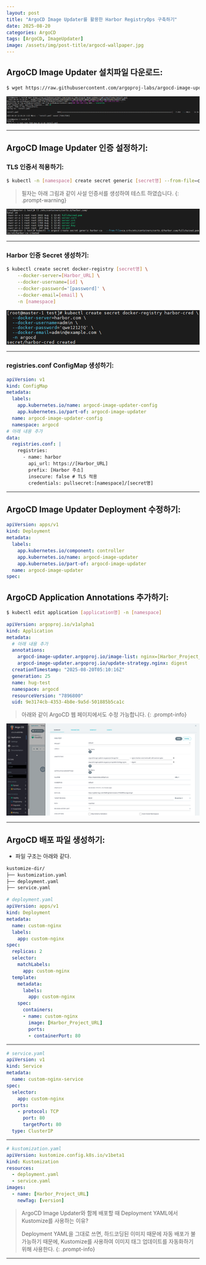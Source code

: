 ```yaml
---
layout: post
title: "ArgoCD Image Updater를 활용한 Harbor RegistryOps 구축하기"
date: 2025-08-20
categories: ArgoCD
tags: [ArgoCD, ImageUpdater]
image: /assets/img/post-title/argocd-wallpaper.jpg
---
```


## ArgoCD Image Updater 설치파일 다운로드:

```bash
$ wget https://raw.githubusercontent.com/argoproj-labs/argocd-image-updater/stable/manifests/install.yaml
```

![argo-image-updater manifest 다운로드](/assets/img/post/ArgoCD/argo-image-updater%20manifest%20다운로드.png)

---

## ArgoCD Image Updater 인증 설정하기:
### TLS 인증서 적용하기:

```bash
$ kubectl -n [namespace] create secret generic [secret명] --from-file=ca.crt=[인증서 경로]
```

> 필자는 아래 그림과 같이 사설 인증서를 생성하여 테스트 하였습니다.
{: .prompt-warning}

![argo-image-updater TLS 인증서 secret 생성](/assets/img/post/ArgoCD/argo-image-updater%20TLS%20인증서%20secret%20생성.png)

---

### Harbor 인증 Secret 생성하기:

```bash
$ kubectl create secret docker-registry [secret명] \
    --docker-server=[Harbor_URL] \
    --docker-username=[id] \
    --docker-password='[password]' \
    --docker-email=[email] \
    -n [namespace]
```

![argo-image-updater harbor 인증 secret 생성](/assets/img/post/ArgoCD/argo-image-updater%20harbor%20인증%20secret%20생성.png)

---

### registries.conf ConfigMap 생성하기:

```yaml
apiVersion: v1
kind: ConfigMap
metadata:
  labels:
    app.kubernetes.io/name: argocd-image-updater-config
    app.kubernetes.io/part-of: argocd-image-updater
  name: argocd-image-updater-config
  namespace: argocd
# 아래 내용 추가
data:
  registries.conf: |
    registries:
      - name: harbor
        api_url: https://[Harbor_URL]
        prefix: [Harbor 주소]
        insecure: false # TLS 적용
        credentials: pullsecret:[namespace]/[secret명]
```

---

## ArgoCD Image Updater Deployment 수정하기:

```yaml
apiVersion: apps/v1
kind: Deployment
metadata:
  labels:
    app.kubernetes.io/component: controller
    app.kubernetes.io/name: argocd-image-updater
    app.kubernetes.io/part-of: argocd-image-updater
  name: argocd-image-updater
spec:

```

## ArgoCD Application Annotations 추가하기:

```bash
$ kubectl edit application [application명] -n [namespace]
```

```yaml
apiVersion: argoproj.io/v1alpha1
kind: Application
metadata:
  # 아래 내용 추가
  annotations:
    argocd-image-updater.argoproj.io/image-list: nginx=[Harbor_Project_URL]
    argocd-image-updater.argoproj.io/update-strategy.nginx: digest
  creationTimestamp: "2025-08-20T05:10:16Z"
  generation: 25
  name: hug-test
  namespace: argocd
  resourceVersion: "7896800"
  uid: 9e3174cb-4353-4b8e-9a5d-501885b5ca1c
```

> 아래와 같이 ArgoCD 웹 페이지에서도 수정 가능합니다.
{: .prompt-info}

![argocd application annotations 웹에서 추가](/assets/img/post/ArgoCD/argocd%20application%20annotations%20웹에서%20추가.png)

---

## ArgoCD 배포 파일 생성하기:

- 파일 구조는 아래와 같다.

```bash
kustomize-dir/
├── kustomization.yaml
├── deployment.yaml
├── service.yaml
```

```yaml
# deployment.yaml
apiVersion: apps/v1
kind: Deployment
metadata:
  name: custom-nginx
  labels:
    app: custom-nginx
spec:
  replicas: 2
  selector:
    matchLabels:
      app: custom-nginx
  template:
    metadata:
      labels:
        app: custom-nginx
    spec:
      containers:
      - name: custom-nginx
        image: [Harbor_Project_URL]
        ports:
        - containerPort: 80
```

---

```yaml
# service.yaml
apiVersion: v1
kind: Service
metadata:
  name: custom-nginx-service
spec:
  selector:
    app: custom-nginx
  ports:
    - protocol: TCP
      port: 80
      targetPort: 80
  type: ClusterIP
```

---

```yaml
# kustomization.yaml
apiVersion: kustomize.config.k8s.io/v1beta1
kind: Kustomization
resources:
  - deployment.yaml
  - service.yaml
images:
  - name: [Harbor_Project_URL]
    newTag: [version]
```

> ArgoCD Image Updater와 함께 배포할 때 Deployment YAML에서 Kustomize를 사용하는 이유?
>
> Deployment YAML을 그대로 쓰면, 하드코딩된 이미지 때문에 자동 배포가 불가능하기 때문에, Kustomize를 사용하여 이미지 태그 업데이트를 자동화하기 위해 사용한다. 
{: .prompt-info}

---